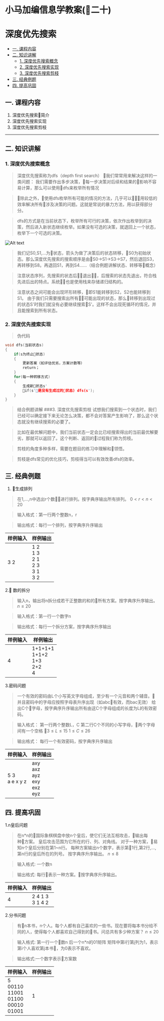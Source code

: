 # 小马加编信息学教案(二十) 
# 深度优先搜索


<!-- @import "[TOC]" {cmd="toc" depthFrom=2 depthTo=6 orderedList=false} -->

<!-- code_chunk_output -->

* [一. 课程内容](#一-课程内容)
* [二. 知识讲解](#二-知识讲解)
	* [1. 深度优先搜索概念](#1-深度优先搜索概念)
	* [2. 深度优先搜索实现](#2-深度优先搜索实现)
	* [3. 深度优先搜索剪枝](#3-深度优先搜索剪枝)
* [三. 经典例题](#三-经典例题)
* [四. 提高巩固](#四-提高巩固)

<!-- /code_chunk_output -->
## 一. 课程内容
1. 深度优先搜索简介
2. 深度优先搜索实现
3. 深度优先搜索剪枝
---

## 二. 知识讲解

### 1. 深度优先搜索概念
>深度优先搜索称为dfs（depth first search）
我们常常用来解决这样的一类问题：
我们需要作出多步决策，每一步决策对后续和结果的影响不容易计算，那么可以使用dfs来枚举所有情况

>除此之外，使用dfs枚举所有可能的情况的方法，几乎可以用较低的效率解决所有涉及决策的问题。这就是常说的暴力方法，用以获得部分分。

>dfs的方式是在当前状态下，枚举所有可行的决策，依次作出枚举到的决策，然后进入新状态继续枚举。如果没有可选的决策，就退回上一个状态，枚举下一个可选的决策。

![Alt text](http://img.027cgb.com/615854/%E5%B1%8F%E5%B9%95%E5%BF%AB%E7%85%A7%202019-01-25%2015-57-24.png
 "optional title")


> 我们记S0,S1,...为状态，箭头为做了决策后的状态转移，S0为初始状态。那么深度优先搜索的搜索顺序是由S0->S1->S3->S7，然后退回S3，再转移到S8。再退回S1，再到S4......（结合例题讲解状态、转移等概念）

>注意状态序列，先搜索的状态后退出，后搜索的状态先退出，符合栈先进后出的特点。系统也是使用栈来存储递归结构的。

>注意状态之间可能会出现环形转移，即S1能转移到S2，S2也能转移到S1。
由于我们只需要搜索出所有可能出现的状态，那么转移到出现过的状态S'时我们就没有必要继续搜索S'。这样不会出现死循环的情况，并且能搜索到所有状态。
### 2. 深度优先搜索实现
>伪代码
```c++
void dfs(当前状态s)
{
    if(s为终止状态)
    {
        更新答案（如评估优劣，方案计数等）
        return；
    }
    for(每一种转移方式)
    {
        生成新状态s'
        if(s'是没有生成过的状态) dfs(s');
    }
}
```
>结合例题讲解
###3. 深度优先搜索剪枝
>试想我们搜索到一个状态时，我们已经可以确定接下来无论怎么决策，都不会对答案产生影响了，那么这个状态就没有继续搜索的必要了。

>比如在最优解问题中，我们当前状态一定会比已经搜索得出的当前最优解要劣，那就可以返回了。这个判断、返回的过程我们称为剪枝。

>剪枝的角度多种多样，需要在题目的练习中理解和领悟。

>剪枝是dfs常见的优化技巧，剪枝得当可以有效改善dfs的效率。

## 三. 经典例题
1. 生成排列
>在1,...,n中选出r个数进行排列。按字典序输出所有排列。
   $0<r<n<20$

>输入格式：第一行两个整数n，r

>输出格式：每行一个排列，按字典序升序输出

样例输入 | 样例输出
------------ | ------------
 3 2 | 1 2 </br> 1 3 </br> 2 1 </br> 2 3 </br> 3 1 </br> 3 2

2. 数的拆分
>输入n，输出将n拆分成若干正整数的和的所有方案。按字典序升序输出。
$n \le 20$

>输入格式：第一行一个数字n

>输出格式：每行一个拆分方案，按字典序升序输出

样例输入 | 样例输出
------------ | ------------
 4 | 1+1+1+1 </br> 1+1+2 </br> 1+3 </br> 2+2 </br> 4 

3.密码问题
>一个有效的密码由L个小写英文字母组成，至少有一个元音和两个辅音。
并且密码中的字母应按照字母表升序出现（如abc有效，而bac无效）
给出C个字母，按字典序升序输出所有由这C个字母组成的长度为L的有效密码。

>输入格式：
第一行两个整数L，C
第二行C个不同的小写字母，两个字母间有一个空格
$3 \le L \le 15$
$1 \le C \le 26$

>输出格式：
每行一个有效密码，按字典序升序输出

样例输入 | 样例输出
------------ | ------------
5 3</br>a e x y z |  axy </br> axz </br> ayz </br> exy </br> exz </br> eyz

## 四. 提高巩固

1.n皇后问题
>在n*n的国际象棋棋盘中放n个皇后，使它们无法互相攻击，输出每种方案。
皇后攻击范围为它所在的行、列、对角线。
对于一种方案，易知n个皇后分别在第1~n行。
每种方案输出n个数字，表示第1行,第2行,...,第n行的皇后所在的列号。
按字典序升序输出。
$n \le 8$

>输入格式: 一个数n

>输出格式: 每行表示一种方案。按字典序升序输出。


样例输入 | 样例输出
------------ | ------------
4 | 2 4 1 3 </br> 3 1 4 2

 2.分书问题
 >有n本书，n个人。每个人都有自己喜欢的一些书。现在要将每本书分给不同的人，使得每个人都喜欢自己得到的书。问总共有多少种方案？
 $n \le 20$

>输入格式:
第一行一个数n
后一个n*n的01矩阵
矩阵中第i行第j列为1，表示第i个人喜欢第j本书，为0表示不喜欢。

>输出格式:一个数字表示方案数

样例输入 | 样例输出
------------ | ------------
 5 </br> 00110 </br> 11001 </br> 01100 </br> 00010 </br> 01001 | 1